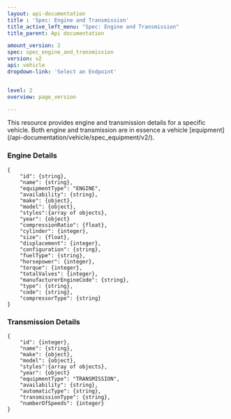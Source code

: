```yaml
---
layout: api-documentation
title : 'Spec: Engine and Transmission'
title_active_left_menu: "Spec: Engine and Transmission"
title_parent: Api documentation

amount_version: 2
spec: spec_engine_and_transmission
version: v2
api: vehicle
dropdown-link: 'Select an Endpoint'


level: 2
overview: page_version

---
```


<div class="info-message">
 This resource provides engine and transmission details for a specific vehicle. Both engine and transmission are in essence a vehicle [equipment](/api-documentation/vehicle/spec_equipment/v2/).
</div>

### Engine Details

	{
		"id": {string},
		"name": {string},
		"equipmentType": "ENGINE",
		"availability": {string},
		"make": {object},
		"model": {object},
		"styles":{array of objects},
		"year": {object}
		"compressionRatio": {float},
		"cylinder": {integer},
		"size": {float},
		"displacement": {integer},
		"configuration": {string},
		"fuelType": {string},
		"horsepower": {integer},
		"torque": {integer},
		"totalValves": {integer},
		"manufacturerEngineCode": {string},
		"type": {string},
		"code": {string},
		"compressorType": {string}
	}

### Transmission Details

	{
		"id": {integer},
    	"name": {string},
		"make": {object},
		"model": {object},
		"styles":{array of objects},
		"year": {object}
		"equipmentType": "TRANSMISSION",
		"availability": {string},
    	"automaticType": {string},
    	"transmissionType": {string},
    	"numberOfSpeeds": {integer}
	}
	
